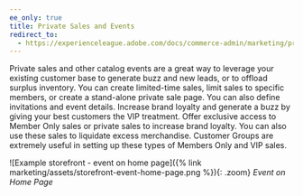 ```yaml
---
ee_only: true
title: Private Sales and Events
redirect_to:
  - https://experienceleague.adobe.com/docs/commerce-admin/marketing/promotions/events/events-private-sales.html
---
```


Private sales and other catalog events are a great way to leverage your existing customer base to generate buzz and new leads, or to offload surplus inventory. You can create limited-time sales, limit sales to specific members, or create a stand-alone private sale page. You can also define invitations and event details. Increase brand loyalty and generate a buzz by giving your best customers the VIP treatment. Offer exclusive access to Member Only sales or private sales to increase brand loyalty. You can also use these sales to liquidate excess merchandise. Customer Groups are extremely useful in setting up these types of Members Only and VIP sales.

![Example storefront - event on home page]({% link marketing/assets/storefront-event-home-page.png %}){: .zoom}
_Event on Home Page_
